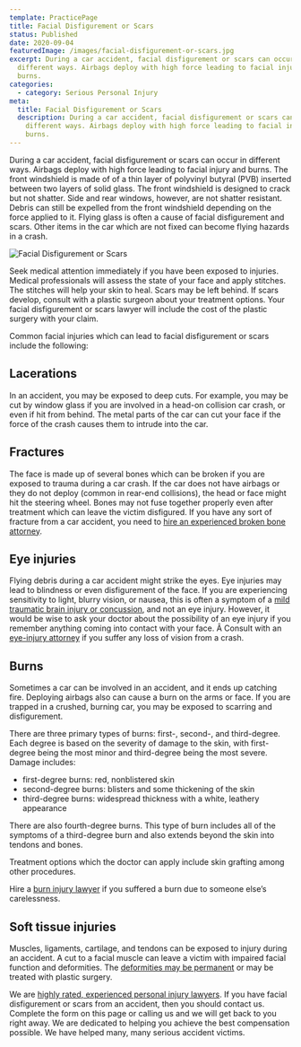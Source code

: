 ```yaml
---
template: PracticePage
title: Facial Disfigurement or Scars
status: Published
date: 2020-09-04
featuredImage: /images/facial-disfigurement-or-scars.jpg
excerpt: During a car accident, facial disfigurement or scars can occur in
  different ways. Airbags deploy with high force leading to facial injury and
  burns.
categories:
  - category: Serious Personal Injury
meta:
  title: Facial Disfigurement or Scars
  description: During a car accident, facial disfigurement or scars can occur in
    different ways. Airbags deploy with high force leading to facial injury and
    burns.
---
```

<!--StartFragment-->

During a car accident, facial disfigurement or scars can occur in different ways. Airbags deploy with high force leading to facial injury and burns. The front windshield is made of of a thin layer of polyvinyl butyral (PVB) inserted between two layers of solid glass. The front windshield is designed to crack but not shatter. Side and rear windows, however, are not shatter resistant. Debris can still be expelled from the front windshield depending on the force applied to it. Flying glass is often a cause of facial disfigurement and scars. Other items in the car which are not fixed can become flying hazards in a crash.

<!--EndFragment-->

![Facial Disfigurement or Scars](/images/facial-disfigurement.jpg)

<!--StartFragment-->

Seek medical attention immediately if you have been exposed to injuries. Medical professionals will assess the state of your face and apply stitches. The stitches will help your skin to heal. Scars may be left behind. If scars develop, consult with a plastic surgeon about your treatment options. Your facial disfigurement or scars lawyer will include the cost of the plastic surgery with your claim.

Common facial injuries which can lead to facial disfigurement or scars include the following:

## Lacerations

In an accident, you may be exposed to deep cuts. For example, you may be cut by window glass if you are involved in a head-on collision car crash, or even if hit from behind. The metal parts of the car can cut your face if the force of the crash causes them to intrude into the car.

## Fractures

The face is made up of several bones which can be broken if you are exposed to trauma during a car crash. If the car does not have airbags or they do not deploy (common in rear-end collisions), the head or face might hit the steering wheel. Bones may not fuse together properly even after treatment which can leave the victim disfigured. If you have any sort of fracture from a car accident, you need to [hire an experienced broken bone attorney](https://www.austinaccidentlawyer.com/practice-areas/broken-bone-injury-attorneys/).

## Eye injuries

Flying debris during a car accident might strike the eyes. Eye injuries may lead to blindness or even disfigurement of the face. If you are experiencing sensitivity to light, blurry vision, or nausea, this is often a symptom of a [mild traumatic brain injury or concussion](https://www.austinaccidentlawyer.com/practice-areas/brain-injury-lawyers/), and not an eye injury. However, it would be wise to ask your doctor about the possibility of an eye injury if you remember anything coming into contact with your face. Â Consult with an[ eye-injury attorney](https://www.austinaccidentlawyer.com/practice-areas/eye-injury-or-loss-due-to-trauma/) if you suffer any loss of vision from a crash.

## Burns

Sometimes a car can be involved in an accident, and it ends up catching fire. Deploying airbags also can cause a burn on the arms or face. If you are trapped in a crushed, burning car, you may be exposed to scarring and disfigurement.

There are three primary types of burns: first-, second-, and third-degree. Each degree is based on the severity of damage to the skin, with first-degree being the most minor and third-degree being the most severe. Damage includes:

* first-degree burns: red, nonblistered skin
* second-degree burns: blisters and some thickening of the skin
* third-degree burns: widespread thickness with a white, leathery appearance

There are also fourth-degree burns. This type of burn includes all of the symptoms of a third-degree burn and also extends beyond the skin into tendons and bones.

Treatment options which the doctor can apply include skin grafting among other procedures.

Hire a [burn injury lawyer](https://www.austinaccidentlawyer.com/practice-areas/burn-injury-lawyer/) if you suffered a burn due to someone else’s carelessness.

## Soft tissue injuries

Muscles, ligaments, cartilage, and tendons can be exposed to injury during an accident. A cut to a facial muscle can leave a victim with impaired facial function and deformities. The [deformities may be permanent](https://www.austinaccidentlawyer.com/practice-areas/serious-personal-injury/) or may be treated with plastic surgery.

We are [highly rated, experienced personal injury lawyers](https://www.austinaccidentlawyer.com/practice-areas/austin-shoulder-injury-lawyer/). If you have facial disfigurement or scars from an accident, then you should contact us. Complete the form on this page or calling us and we will get back to you right away. We are dedicated to helping you achieve the best compensation possible. We have helped many, many serious accident victims.

<!--EndFragment-->